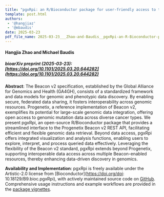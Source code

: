 ```yaml
---
title: "pgxRpi: an R/Bioconductor package for user-friendly access to the Beacon v2 API"
template: post.html 
authors:
 - '@hangjiaz'
 - '@mbaudis'
date: 2025-03-23
pdf_file_name: 2025-03-23___Zhao-and-Baudis__pgxRpi-an-R-Bioconductor-package-for-user-friendly-access-to-the-Beacon-v2-API__biorxiv.pdf
---
```


#### Hangjia Zhao and Michael Baudis
##### bioarXiv preprint (2025-03-23): [https://doi.org/10.1101/2025.03.20.644282](https://doi.org/10.1101/2025.03.20.644282)

**Abstract**: The Beacon v2 specification, established by the Global Alliance for Genomics and Health (GA4GH), consists of a standardized framework and data models for genomic and phenotypic data discovery. By enabling secure, federated data sharing, it fosters interoperability across genomic resources. Progenetix, a reference implementation of Beacon v2, exemplifies its potential for large-scale genomic data integration, offering open access to genomic mutation data across diverse cancer types. We present pgxRpi, an open-source R/Bioconductor package that provides a streamlined interface to the Progenetix Beacon v2 REST API, facilitating efficient and flexible genomic data retrieval. Beyond data access, pgxRpi offers integrated visualization and analysis functions, enabling users to explore, interpret, and process queried data effectively. Leveraging the flexibility of the Beacon v2 standard, pgxRpi extends beyond Progenetix, supporting interoperable data access across multiple Beacon-enabled resources, thereby enhancing data-driven discovery in genomics.

**Availability and Implementation**: pgxRpi is freely available under the Artistic-2.0 license from [Bioconductor](https://doi.org/doi: 10.18129/B9.bioc.pgxRpi), with actively maintained source code on [GitHub](https://github.com/progenetix/pgxRpi). Comprehensive usage instructions and example workflows are provided in the [package vignettes](https://github.com/progenetix/pgxRpi/tree/devel/vignettes).